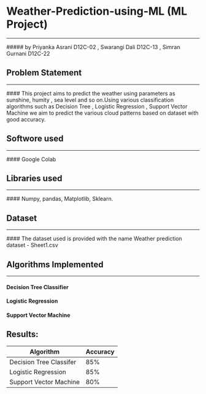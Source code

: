 # Weather-Prediction-using-ML (ML Project)
<hr>
##### by Priyanka Asrani D12C-02 , Swarangi Dali D12C-13 , Simran Gurnani D12C-22 

## Problem Statement
<hr>
#### This project aims to predict the weather using parameters as sunshine, humity , sea level and so on.Using various classification algorithms such as Decision Tree , Logistic Regression , Support Vector Machine we aim to predict the various cloud patterns based on dataset with good accuracy.

## Softwore used
<hr>
#### Google Colab

## Libraries used 
<hr>
#### Numpy, pandas, Matplotlib, Sklearn. 

## Dataset
<hr>
#### The dataset used is provided with the name Weather prediction dataset - Sheet1.csv

## Algorithms Implemented
<hr>

#### Decision Tree Classifier
#### Logistic Regression 
#### Support Vector Machine

## Results:
| Algorithm               |    Accuracy   |
| -------------           | ------------- |
| Decision Tree Classifer |      85%      |
| Logistic Regression     |      85%      |
| Support Vector Machine  |      80%      |
